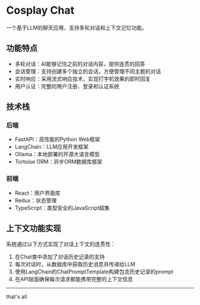 # Cosplay Chat

一个基于LLM的聊天应用，支持多轮对话和上下文记忆功能。

## 功能特点

- 多轮对话：AI能够记住之前的对话内容，提供连贯的回答
- 会话管理：支持创建多个独立的会话，方便管理不同主题的对话
- 实时响应：采用流式响应技术，实现打字机效果的即时回复
- 用户认证：完整的用户注册、登录和认证系统

## 技术栈

### 后端
- FastAPI：高性能的Python Web框架
- LangChain：LLM应用开发框架
- Ollama：本地部署的开源大语言模型
- Tortoise ORM：异步ORM数据库框架

### 前端
- React：用户界面库
- Redux：状态管理
- TypeScript：类型安全的JavaScript超集

## 上下文功能实现

系统通过以下方式实现了对话上下文的连贯性：

1. 在Chat类中添加了对话历史记录的支持
2. 每次对话时，从数据库中获取历史消息并传递给LLM
3. 使用LangChain的ChatPromptTemplate构建包含历史记录的prompt
4. 在API层面确保每次请求都能携带完整的上下文信息

---
that's all
